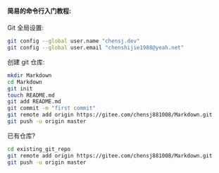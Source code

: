 #### 简易的命令行入门教程:

Git 全局设置:

```bash
git config --global user.name "chensj.dev"
git config --global user.email "chenshijie1988@yeah.net"
```

创建 git 仓库:

```bash
mkdir Markdown
cd Markdown
git init
touch README.md
git add README.md
git commit -m "first commit"
git remote add origin https://gitee.com/chensj881008/Markdown.git
git push -u origin master
```

已有仓库?

```bash
cd existing_git_repo
git remote add origin https://gitee.com/chensj881008/Markdown.git
git push -u origin master
```

